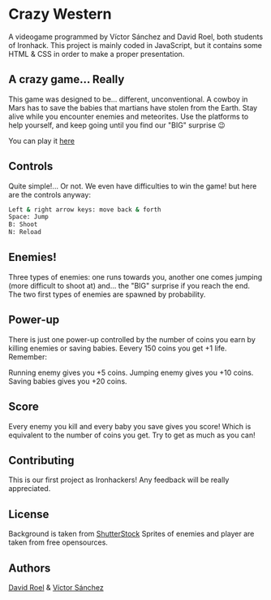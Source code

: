 # Crazy Western
A videogame programmed by Víctor Sánchez and David Roel, both students of Ironhack. This project is mainly coded in JavaScript, but it contains some HTML & CSS in order to make a proper presentation.

## A crazy game... Really
This game was designed to be... different, unconventional. A cowboy in Mars has to save the babies that martians have stolen from the Earth. Stay alive while you encounter enemies and meteorites. Use the platforms to help yourself, and keep going until you find our "BIG" surprise :wink:

You can play it [here](https://victor1305.github.io/Crazy-Western-Game/)

## Controls
Quite simple!... Or not. We even have difficulties to win the game! but here are the controls anyway:

```bash
Left & right arrow keys: move back & forth
Space: Jump
B: Shoot
N: Reload
```

## Enemies!
Three types of enemies: one runs towards you, another one comes jumping (more difficult to shoot at) and... the "BIG" surprise if you reach the end. The two first types of enemies are spawned by probability.

## Power-up
There is just one power-up controlled by the number of coins you earn by killing enemies or saving babies. Eevery 150 coins you get +1 life. Remember:

Running enemy gives you +5 coins.
Jumping enemy gives you +10 coins.
Saving babies gives you +20 coins.

## Score
Every enemy you kill and every baby you save gives you score! Which is equivalent to the number of coins you get. Try to get as much as you can!

## Contributing
This is our first project as Ironhackers! Any feedback will be really appreciated.

## License
Background is taken from [ShutterStock](https://www.shutterstock.com/es/home)
Sprites of enemies and player are taken from free opensources.

## Authors
[David Roel](https://github.com/Cifox92) & [Víctor Sánchez](https://github.com/victor1305) 
